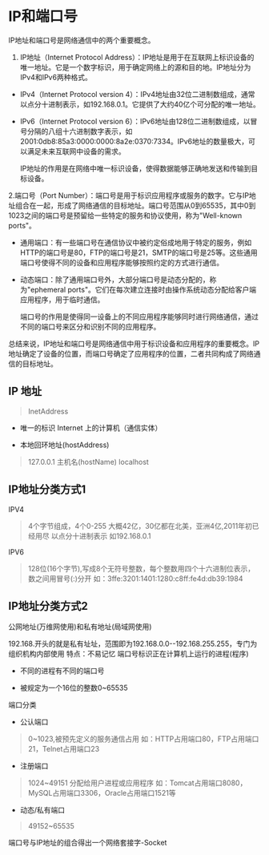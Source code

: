 # IP和端口号

IP地址和端口号是网络通信中的两个重要概念。

1. IP地址（Internet Protocol Address）：IP地址是用于在互联网上标识设备的唯一地址。它是一个数字标识，用于确定网络上的源和目的地。IP地址分为IPv4和IPv6两种格式。

- IPv4（Internet Protocol version 4）：IPv4地址由32位二进制数组成，通常以点分十进制表示，如192.168.0.1。它提供了大约40亿个可分配的唯一地址。

- IPv6（Internet Protocol version 6）：IPv6地址由128位二进制数组成，以冒号分隔的八组十六进制数字表示，如2001:0db8:85a3:0000:0000:8a2e:0370:7334。IPv6地址的数量极大，可以满足未来互联网中设备的需求。

  IP地址的作用是在网络中唯一标识设备，使得数据能够正确地发送和传输到目标设备。

2.端口号（Port Number）：端口号是用于标识应用程序或服务的数字。它与IP地址组合在一起，形成了网络通信的目标地址。端口号范围从0到65535，其中0到1023之间的端口号是预留给一些特定的服务和协议使用，称为"Well-known ports"。

- 通用端口：有一些端口号在通信协议中被约定俗成地用于特定的服务，例如HTTP的端口号是80，FTP的端口号是21，SMTP的端口号是25等。这些通用端口号使得不同的设备和应用程序能够按照约定的方式进行通信。

- 动态端口：除了通用端口号外，大部分端口号是动态分配的，称为"ephemeral ports"。它们在每次建立连接时由操作系统动态分配给客户端应用程序，用于临时通信。

  端口号的作用是使得同一设备上的不同应用程序能够同时进行网络通信，通过不同的端口号来区分和识别不同的应用程序。

总结来说，IP地址和端口号是网络通信中用于标识设备和应用程序的重要概念。IP地址确定了设备的位置，而端口号确定了应用程序的位置，二者共同构成了网络通信的目标地址。

## IP 地址

> InetAddress

- 唯一的标识 Internet 上的计算机（通信实体）

- 本地回环地址(hostAddress)

> 127.0.0.1 主机名(hostName)
localhost

## IP地址分类方式1

IPV4

> 4个字节组成，4个0-255
大概42亿，30亿都在北美，亚洲4亿,2011年初已经用尽
以点分十进制表示
如192.168.0.1

IPV6

> 128位(16个字节),写成8个无符号整数，每个整数用四个十六进制位表示，数之间用冒号(:)分开
如：3ffe:3201:1401:1280:c8ff:fe4d:db39:1984

## IP地址分类方式2

公网地址(万维网使用)和私有地址(局域网使用)

192.168.开头的就是私有址址，范围即为192.168.0.0--192.168.255.255，专门为组织机构内部使用
特点：不易记忆
端口号标识正在计算机上运行的进程(程序)

- 不同的进程有不同的端口号

- 被规定为一个16位的整数0~65535

端口分类

- 公认端口

> 0~1023,被预先定义的服务通信占用
如：HTTP占用端口80，FTP占用端口21，Telnet占用端口23

- 注册端口

> 1024~49151
分配给用户进程或应用程序
如：Tomcat占用端口8080，MySQL占用端口3306，Oracle占用端口1521等

- 动态/私有端口

> 49152~65535

端口号与IP地址的组合得出一个网络套接字-Socket
